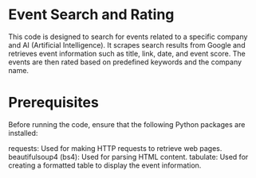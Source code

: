 # Event Search and Rating
This code is designed to search for events related to a specific company and AI (Artificial Intelligence). It scrapes search results from Google and retrieves event information such as title, link, date, and event score. The events are then rated based on predefined keywords and the company name.

# Prerequisites
Before running the code, ensure that the following Python packages are installed:

requests: Used for making HTTP requests to retrieve web pages.
beautifulsoup4 (bs4): Used for parsing HTML content.
tabulate: Used for creating a formatted table to display the event information.

